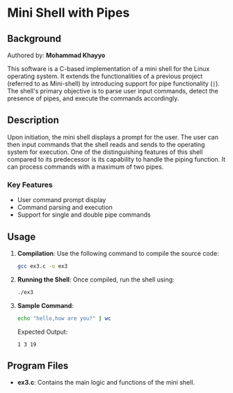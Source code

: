 # Mini Shell with Pipes

## Background
Authored by: **Mohammad Khayyo**

This software is a C-based implementation of a mini shell for the Linux operating system. It extends the functionalities of a previous project (referred to as Mini-shell) by introducing support for pipe functionality (`|`). The shell's primary objective is to parse user input commands, detect the presence of pipes, and execute the commands accordingly.

## Description

Upon initiation, the mini shell displays a prompt for the user. The user can then input commands that the shell reads and sends to the operating system for execution. One of the distinguishing features of this shell compared to its predecessor is its capability to handle the piping function. It can process commands with a maximum of two pipes.

### Key Features
- User command prompt display
- Command parsing and execution
- Support for single and double pipe commands

## Usage

1. **Compilation**: Use the following command to compile the source code:
   ```bash
   gcc ex3.c -o ex3
   ```

2. **Running the Shell**: Once compiled, run the shell using:
   ```bash
   ./ex3
   ```

3. **Sample Command**: 
   ```bash
   echo "hello,how are you?" | wc
   ```
   Expected Output:
   ```
   1 3 19
   ```

## Program Files
- **ex3.c**: Contains the main logic and functions of the mini shell.
